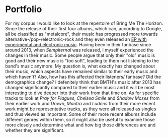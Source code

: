 # Portfolio

For my corpus I would like to look at the repertoire of Bring Me The Horizon. Since the release of their first four albums, which can, according to Google, all be classified as "metalcore", their music has progressed more towards alternative-/pop-/electronic-rock and they even released an [EP with experimental and electronic music](https://open.spotify.com/album/6yC6aLzX5knhWpKDidwxft). Having been in their fanbase since around 2013, when *Sempiternal* was released, I myself experienced the changes in their music. Some people argue that only their "old" music is good and their new music is "too soft", leading to them not listening to the band's music anymore. My question is, what exactly has changed about their music, which aspects have remained similar to their early music and which haven't? Also, how has this affected their listeners/ fanbase? Did the demographics change? I defenitely think that BMTH's music after 2013 has changed significantly compared to their earlier music and it will be most interesting to dive deeper into their work from that time on. As for specific tracks to look at *Pray for Plagues*, *Chelsea Smile* and *Shadow Moses* from their earlier work and *Drown*, *Mantra* and *Ludens* from their more recent work might be representative tracks, as they were all released as singles and thus viewed as important. Some of their more recent albums include different genres within them, so it might also be useful to examine those more closely and determine what and how big those differences are and whether they are significant.
